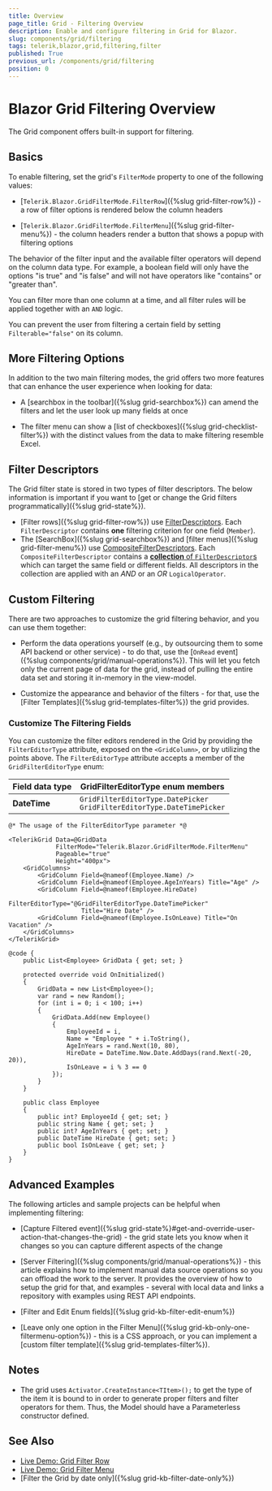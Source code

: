 ```yaml
---
title: Overview
page_title: Grid - Filtering Overview
description: Enable and configure filtering in Grid for Blazor.
slug: components/grid/filtering
tags: telerik,blazor,grid,filtering,filter
published: True
previous_url: /components/grid/filtering
position: 0
---
```


# Blazor Grid Filtering Overview

The Grid component offers built-in support for filtering.

## Basics

To enable filtering, set the grid's `FilterMode` property to one of the following values:

* [`Telerik.Blazor.GridFilterMode.FilterRow`]({%slug grid-filter-row%}) - a row of filter options is rendered below the column headers

* [`Telerik.Blazor.GridFilterMode.FilterMenu`]({%slug grid-filter-menu%}) - the column headers render a button that shows a popup with filtering options

The behavior of the filter input and the available filter operators will depend on the column data type. For example, a boolean field will only have the options "is true" and "is false" and will not have operators like "contains" or "greater than".

You can filter more than one column at a time, and all filter rules will be applied together with an `AND` logic.

You can prevent the user from filtering a certain field by setting `Filterable="false"` on its column.

## More Filtering Options

In addition to the two main filtering modes, the grid offers two more features that can enhance the user experience when looking for data:

* A [searchbox in the toolbar]({%slug grid-searchbox%}) can amend the filters and let the user look up many fields at once

* The filter menu can show a [list of checkboxes]({%slug grid-checklist-filter%}) with the distinct values from the data to make filtering resemble Excel.

## Filter Descriptors

The Grid filter state is stored in two types of filter descriptors. The below information is important if you want to [get or change the Grid filters programmatically]({%slug grid-state%}).

* [Filter rows]({%slug grid-filter-row%}) use [FilterDescriptors](https://docs.telerik.com/blazor-ui/api/Telerik.DataSource.FilterDescriptor). Each `FilterDescriptor` contains **one** filtering criterion for one field (`Member`).
* The [SearchBox]({%slug grid-searchbox%}) and [filter menus]({%slug grid-filter-menu%}) use [CompositeFilterDescriptors](https://docs.telerik.com/blazor-ui/api/Telerik.DataSource.CompositeFilterDescriptor). Each `CompositeFilterDescriptor` contains a [**collection** of `FilterDescriptor`s](https://docs.telerik.com/blazor-ui/api/Telerik.DataSource.FilterDescriptorCollection) which can target the same field or different fields. All descriptors in the collection are applied with an *AND* or an *OR* `LogicalOperator`.

## Custom Filtering

There are two approaches to customize the grid filtering behavior, and you can use them together:

* Perform the data operations yourself (e.g., by outsourcing them to some API backend or other service) - to do that, use the [`OnRead` event]({%slug components/grid/manual-operations%}). This will let you fetch only the current page of data for the grid, instead of pulling the entire data set and storing it in-memory in the view-model.

* Customize the appearance and behavior of the filters - for that, use the [Filter Templates]({%slug grid-templates-filter%}) the grid provides.


### Customize The Filtering Fields

You can customize the filter editors rendered in the Grid by providing the `FilterEditorType` attribute, exposed on the `<GridColumn>`, or by utilizing the points above. The `FilterEditorType` attribute accepts a member of the `GridFilterEditorType` enum:

| Field data type | GridFilterEditorType enum members              |
|-----------------|------------------------------------------|
| **DateTime**    | `GridFilterEditorType.DatePicker`<br> `GridFilterEditorType.DateTimePicker` |


````CSHTML
@* The usage of the FilterEditorType parameter *@

<TelerikGrid Data=@GridData 
             FilterMode="Telerik.Blazor.GridFilterMode.FilterMenu"
             Pageable="true" 
             Height="400px">
    <GridColumns>
        <GridColumn Field=@nameof(Employee.Name) />
        <GridColumn Field=@nameof(Employee.AgeInYears) Title="Age" />
        <GridColumn Field=@nameof(Employee.HireDate) 
                    FilterEditorType="@GridFilterEditorType.DateTimePicker"
                    Title="Hire Date" />
        <GridColumn Field=@nameof(Employee.IsOnLeave) Title="On Vacation" />
    </GridColumns>
</TelerikGrid>

@code {
    public List<Employee> GridData { get; set; }

    protected override void OnInitialized()
    {
        GridData = new List<Employee>();
        var rand = new Random();
        for (int i = 0; i < 100; i++)
        {
            GridData.Add(new Employee()
            {
                EmployeeId = i,
                Name = "Employee " + i.ToString(),
                AgeInYears = rand.Next(10, 80),
                HireDate = DateTime.Now.Date.AddDays(rand.Next(-20, 20)),
                IsOnLeave = i % 3 == 0
            });
        }
    }

    public class Employee
    {
        public int? EmployeeId { get; set; }
        public string Name { get; set; }
        public int? AgeInYears { get; set; }
        public DateTime HireDate { get; set; }
        public bool IsOnLeave { get; set; }
    }
}
````

## Advanced Examples

The following articles and sample projects can be helpful when implementing filtering:

* [Capture Filtered event]({%slug grid-state%}#get-and-override-user-action-that-changes-the-grid) - the grid state lets you know when it changes so you can capture different aspects of the change

* [Server Filtering]({%slug components/grid/manual-operations%}) - this article explains how to implement manual data source operations so you can offload the work to the server. It provides the overview of how to setup the grid for that, and examples - several with local data and links a repository with examples using REST API endpoints.

* [Filter and Edit Enum fields]({%slug grid-kb-filter-edit-enum%})

* [Leave only one option in the Filter Menu]({%slug grid-kb-only-one-filtermenu-option%}) - this is a CSS approach, or you can implement a [custom filter template]({%slug grid-templates-filter%}).


## Notes

* The grid uses `Activator.CreateInstance<TItem>();` to get the type of the item it is bound to in order to generate proper filters and filter operators for them. Thus, the Model should have a Parameterless constructor defined.

## See Also

* [Live Demo: Grid Filter Row](https://demos.telerik.com/blazor-ui/grid/filter-row)
* [Live Demo: Grid Filter Menu](https://demos.telerik.com/blazor-ui/grid/filter-menu)
* [Filter the Grid by date only]({%slug grid-kb-filter-date-only%})
